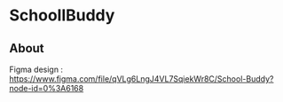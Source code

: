 # SchoollBuddy

## About

<text>
 
 

Figma design : https://www.figma.com/file/qVLg6LngJ4VL7SqiekWr8C/School-Buddy?node-id=0%3A6168
